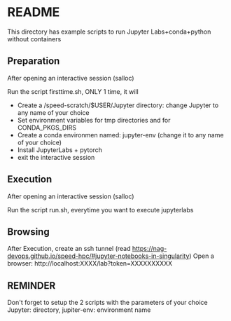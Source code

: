 <!-- TOC --><a name="README"></a>
# README

This directory has example scripts to run Jupyter Labs+conda+python without containers

<!-- TOC --><a name="Preparation"></a>
## Preparation
After opening an interactive session (salloc)

Run the script firsttime.sh, ONLY 1 time, it will
- Create a /speed-scratch/$USER/Jupyter directory: change Jupyter to any name of your choice
- Set environment variables for tmp directories and for CONDA_PKGS_DIRS 
- Create a conda environmen named: jupyter-env (change it to any name of your choice)
- Install JupyterLabs + pytorch
- exit the interactive session

## Execution
After opening an interactive session (salloc)

Run the script run.sh, everytime you want to execute jupyterlabs

## Browsing
After Execution, create an ssh tunnel (read https://nag-devops.github.io/speed-hpc/#jupyter-notebooks-in-singularity)
Open a browser: http://localhost:XXXX/lab?token=XXXXXXXXXX

## REMINDER
Don't forget to setup the 2 scripts with the parameters of your choice
Jupyter: directory, jupiter-env: environment name

<!-- TOC end -->